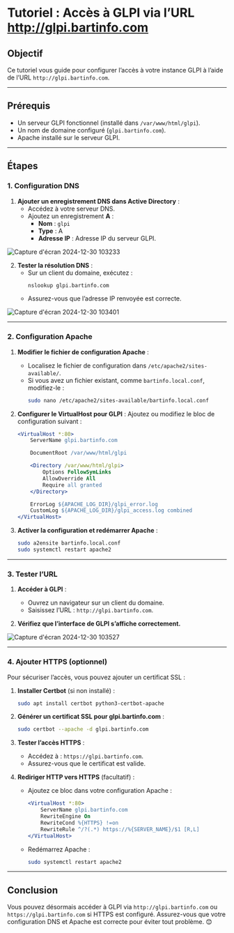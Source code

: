 # Tutoriel : Accès à GLPI via l’URL http://glpi.bartinfo.com

## Objectif
Ce tutoriel vous guide pour configurer l’accès à votre instance GLPI à l’aide de l’URL `http://glpi.bartinfo.com`.

---

## Prérequis
- Un serveur GLPI fonctionnel (installé dans `/var/www/html/glpi`).
- Un nom de domaine configuré (`glpi.bartinfo.com`).
- Apache installé sur le serveur GLPI.

---

## Étapes

### **1. Configuration DNS**
1. **Ajouter un enregistrement DNS dans Active Directory** :
   - Accédez à votre serveur DNS.
   - Ajoutez un enregistrement **A** :
     - **Nom** : `glpi`
     - **Type** : A
     - **Adresse IP** : Adresse IP du serveur GLPI.

![Capture d'écran 2024-12-30 103233](https://github.com/user-attachments/assets/60e49861-7faf-40f7-a631-0b832ba5323e)

2. **Tester la résolution DNS** :
   - Sur un client du domaine, exécutez :
     ```cmd
     nslookup glpi.bartinfo.com
     ```
   - Assurez-vous que l’adresse IP renvoyée est correcte.

![Capture d'écran 2024-12-30 103401](https://github.com/user-attachments/assets/9dcdc430-b210-4c91-b213-1aac972e583d)

---

### **2. Configuration Apache**

1. **Modifier le fichier de configuration Apache** :
   - Localisez le fichier de configuration dans `/etc/apache2/sites-available/`.
   - Si vous avez un fichier existant, comme `bartinfo.local.conf`, modifiez-le :
     ```bash
     sudo nano /etc/apache2/sites-available/bartinfo.local.conf
     ```

2. **Configurer le VirtualHost pour GLPI** :
   Ajoutez ou modifiez le bloc de configuration suivant :
   ```apache
   <VirtualHost *:80>
       ServerName glpi.bartinfo.com

       DocumentRoot /var/www/html/glpi

       <Directory /var/www/html/glpi>
           Options FollowSymLinks
           AllowOverride All
           Require all granted
       </Directory>

       ErrorLog ${APACHE_LOG_DIR}/glpi_error.log
       CustomLog ${APACHE_LOG_DIR}/glpi_access.log combined
   </VirtualHost>
   ```

3. **Activer la configuration et redémarrer Apache** :
   ```bash
   sudo a2ensite bartinfo.local.conf
   sudo systemctl restart apache2
   ```

---

### **3. Tester l’URL**
1. **Accéder à GLPI** :
   - Ouvrez un navigateur sur un client du domaine.
   - Saisissez l’URL : `http://glpi.bartinfo.com`.

2. **Vérifiez que l’interface de GLPI s’affiche correctement.**

![Capture d'écran 2024-12-30 103527](https://github.com/user-attachments/assets/de58eb5d-725e-4662-9687-a9674b662a62)

---

### **4. Ajouter HTTPS (optionnel)**
Pour sécuriser l’accès, vous pouvez ajouter un certificat SSL :

1. **Installer Certbot** (si non installé) :
   ```bash
   sudo apt install certbot python3-certbot-apache
   ```

2. **Générer un certificat SSL pour glpi.bartinfo.com** :
   ```bash
   sudo certbot --apache -d glpi.bartinfo.com
   ```

3. **Tester l’accès HTTPS** :
   - Accédez à : `https://glpi.bartinfo.com`.
   - Assurez-vous que le certificat est valide.

4. **Rediriger HTTP vers HTTPS** (facultatif) :
   - Ajoutez ce bloc dans votre configuration Apache :
     ```apache
     <VirtualHost *:80>
         ServerName glpi.bartinfo.com
         RewriteEngine On
         RewriteCond %{HTTPS} !=on
         RewriteRule ^/?(.*) https://%{SERVER_NAME}/$1 [R,L]
     </VirtualHost>
     ```
   - Redémarrez Apache :
     ```bash
     sudo systemctl restart apache2
     ```

---

## Conclusion
Vous pouvez désormais accéder à GLPI via `http://glpi.bartinfo.com` ou `https://glpi.bartinfo.com` si HTTPS est configuré. Assurez-vous que votre configuration DNS et Apache est correcte pour éviter tout problème. 😊

